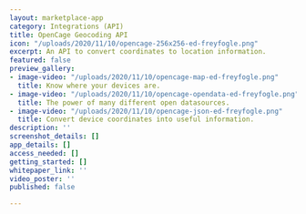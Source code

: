 ```yaml
---
layout: marketplace-app
category: Integrations (API)
title: OpenCage Geocoding API
icon: "/uploads/2020/11/10/opencage-256x256-ed-freyfogle.png"
excerpt: An API to convert coordinates to location information.
featured: false
preview_gallery:
- image-video: "/uploads/2020/11/10/opencage-map-ed-freyfogle.png"
  title: Know where your devices are.
- image-video: "/uploads/2020/11/10/opencage-opendata-ed-freyfogle.png"
  title: The power of many different open datasources.
- image-video: "/uploads/2020/11/10/opencage-json-ed-freyfogle.png"
  title: Convert device coordinates into useful information.
description: ''
screenshot_details: []
app_details: []
access_needed: []
getting_started: []
whitepaper_link: ''
video_poster: ''
published: false

---
```

